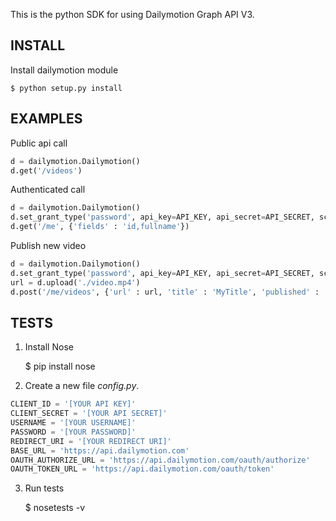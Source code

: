 This is the python SDK for using Dailymotion Graph API V3.

INSTALL
-------

Install dailymotion module

    $ python setup.py install


EXAMPLES
--------

Public api call

```python
d = dailymotion.Dailymotion()
d.get('/videos')
```

Authenticated call

```python
d = dailymotion.Dailymotion()
d.set_grant_type('password', api_key=API_KEY, api_secret=API_SECRET, scope=['userinfo'], info={'username': USERNAME, 'password': PASSWORD})
d.get('/me', {'fields' : 'id,fullname'})
```

Publish new video

```python
d = dailymotion.Dailymotion()
d.set_grant_type('password', api_key=API_KEY, api_secret=API_SECRET, scope=['manage_videos'], info={'username': USERNAME, 'password': PASSWORD})
url = d.upload('./video.mp4')
d.post('/me/videos', {'url' : url, 'title' : 'MyTitle', 'published' : 'true', 'channel' : 'news'})
```

TESTS
-----
1. Install Nose

    $ pip install nose

2. Create a new file _config.py_.

```python
CLIENT_ID = '[YOUR API KEY]'
CLIENT_SECRET = '[YOUR API SECRET]'
USERNAME = '[YOUR USERNAME]'
PASSWORD = '[YOUR PASSWORD]'
REDIRECT_URI = '[YOUR REDIRECT URI]'
BASE_URL = 'https://api.dailymotion.com'
OAUTH_AUTHORIZE_URL = 'https://api.dailymotion.com/oauth/authorize'
OAUTH_TOKEN_URL = 'https://api.dailymotion.com/oauth/token'
```

3. Run tests

    $ nosetests -v